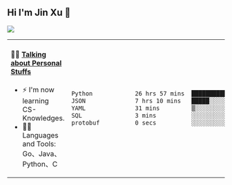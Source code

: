 
## Hi I'm Jin Xu 👋
![](https://komarev.com/ghpvc/?username=jiayouxujin&color=brightgreen&label=PROFILE+VIEWS)



<table align="center">
<tr>
<td valign="top" width="60%">

#### 🏋️‍♀️ <a href="https://github.com/jiayouxujin" target="_blank">Talking about Personal Stuffs</a>
<!-- recent_releases starts -->

- ⚡  I'm now learning CS-Knowledges.  
- 🏊‍♂️ Languages and Tools: Go、Java、Python、C
<!-- recent_releases ends -->
</td>
<td>
 
<!--START_SECTION:waka-->

```txt
Python            26 hrs 57 mins  ███████████████████▒░░░░░   77.57 %
JSON              7 hrs 10 mins   █████░░░░░░░░░░░░░░░░░░░░   20.64 %
YAML              31 mins         ▒░░░░░░░░░░░░░░░░░░░░░░░░   01.52 %
SQL               3 mins          ░░░░░░░░░░░░░░░░░░░░░░░░░   00.15 %
protobuf          0 secs          ░░░░░░░░░░░░░░░░░░░░░░░░░   00.04 %
```

<!--END_SECTION:waka-->
 
</td>
</tr>
</table>





